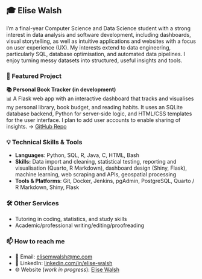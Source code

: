 ## 🎓 Elise Walsh 

I’m a final-year Computer Science and Data Science student with a strong interest in data analysis and software development, including dashboards, visual storytelling, as well as intuitive applications and websites with a focus on user experience (UX). My interests extend to data engineering, particularly SQL, database optimisation, and automated data pipelines. I enjoy turning messy datasets into structured, useful insights and tools.

### 📌 Featured Project  
**📚 Personal Book Tracker (in development)**  
📊 A Flask web app with an interactive dashboard that tracks and visualises my personal library, book budget, and reading habits. It uses an SQLite database backend, Python for server-side logic, and HTML/CSS templates for the user interface. I plan to add user accounts to enable sharing of insights.
→ [GitHub Repo](https://github.com/elisew-code/book-tracker)

### 💡 Technical Skills & Tools  
- **Languages**: Python, SQL, R, Java, C, HTML, Bash
- **Skills:** Data import and cleaning, statistical testing, reporting and visualisation (Quarto, R Markdown), dashboard design (Shiny, Flask), machine learning, web scraping and APIs, geospatial processing
- **Tools & Platforms**: Git, Docker, Jenkins, pgAdmin, PostgreSQL, Quarto / R Markdown, Shiny, Flask

### 🛠️ Other Services
- Tutoring in coding, statistics, and study skills
- Academic/professional writing/editing/proofreading

### 📫 How to reach me  
- 📧 Email: elisemwalsh@me.com  
- 💼 LinkedIn: [linkedin.com/in/elise-walsh](https://www.linkedin.com/in/elise-walsh-0984932a/)
- 🌐 Website (*work in progress*): [Elise Walsh](https://elisemwalsh.com)
